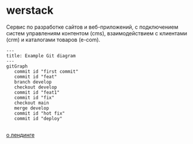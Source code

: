 # werstack

Сервис по разработке сайтов и веб-приложений, с подключением систем управлениям контентом (cms), взаимодействием с клиентами (crm) и каталогами товаров (e-com).

```mermaid
---
title: Example Git diagram
---
gitGraph
   commit id "first commit"
   commit id "feat"
   branch develop
   checkout develop
   commit id "feat1"
   commit id "fix"
   checkout main
   merge develop
   commit id "hot fix"
   commit id "deploy"
     
```
[о лендинге](/about_landing.md)